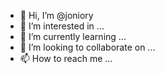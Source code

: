 - 👋 Hi, I’m @joniory
- 👀 I’m interested in ...
- 🌱 I’m currently learning ...
- 💞️ I’m looking to collaborate on ...
- 📫 How to reach me ...

<!---
joniory/joniory is a ✨ special ✨ repository because its `README.md` (this file) appears on your GitHub profile.
You can click the Preview link to take a look at your changes.
--->
